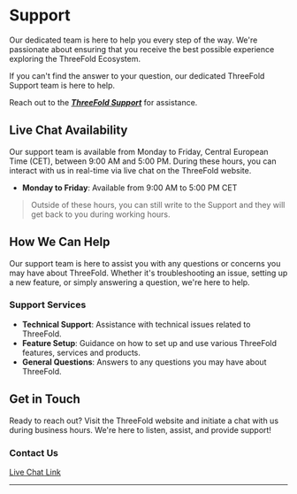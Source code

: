 # Support

Our dedicated team is here to help you every step of the way. We're passionate about ensuring that you receive the best possible experience exploring the ThreeFold Ecosystem.

If you can't find the answer to your question, our dedicated ThreeFold Support team is here to help.

Reach out to the [***ThreeFold Support***](https://threefoldfaq.crisp.help/en/) for assistance.

## Live Chat Availability

Our support team is available from Monday to Friday, Central European Time (CET), between 9:00 AM and 5:00 PM. During these hours, you can interact with us in real-time via live chat on the ThreeFold website.

* **Monday to Friday**: Available from 9:00 AM to 5:00 PM CET

> Outside of these hours, you can still write to the Support and they will get back to you during working hours.

## How We Can Help

Our support team is here to assist you with any questions or concerns you may have about ThreeFold. Whether it's troubleshooting an issue, setting up a new feature, or simply answering a question, we're here to help.

### Support Services
* **Technical Support**: Assistance with technical issues related to ThreeFold.
* **Feature Setup**: Guidance on how to set up and use various ThreeFold features, services and products.
* **General Questions**: Answers to any questions you may have about ThreeFold.

## Get in Touch

Ready to reach out? Visit the ThreeFold website and initiate a chat with us during business hours. We're here to listen, assist, and provide support!

### Contact Us
[Live Chat Link](https://threefoldfaq.crisp.help/en/)

---
